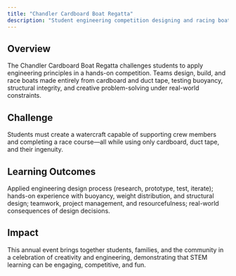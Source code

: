 ```yaml
---
title: "Chandler Cardboard Boat Regatta"
description: "Student engineering competition designing and racing boats constructed entirely from cardboard and duct tape"
---
```


## Overview

The Chandler Cardboard Boat Regatta challenges students to apply engineering principles in a hands-on competition. Teams design, build, and race boats made entirely from cardboard and duct tape, testing buoyancy, structural integrity, and creative problem-solving under real-world constraints.

## Challenge

Students must create a watercraft capable of supporting crew members and completing a race course—all while using only cardboard, duct tape, and their ingenuity.

## Learning Outcomes

Applied engineering design process (research, prototype, test, iterate); hands-on experience with buoyancy, weight distribution, and structural design; teamwork, project management, and resourcefulness; real-world consequences of design decisions.

## Impact

This annual event brings together students, families, and the community in a celebration of creativity and engineering, demonstrating that STEM learning can be engaging, competitive, and fun.
